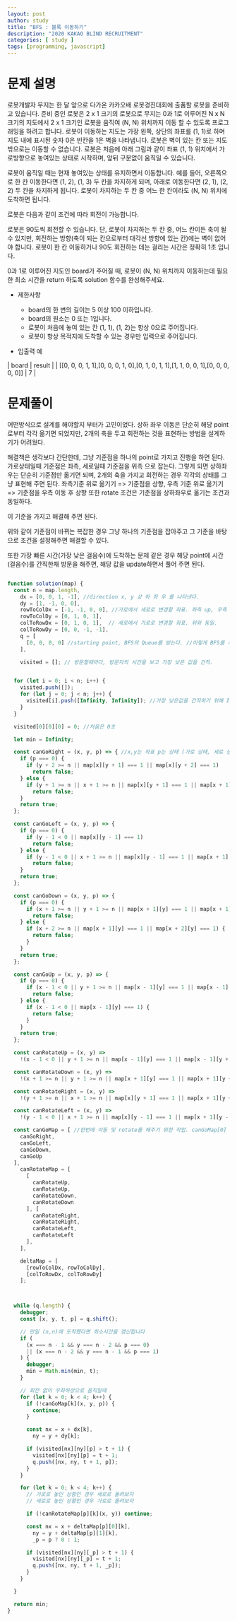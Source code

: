 ```yaml
---
layout: post
author: study
title: "BFS : 블록 이동하기"
description: "2020 KAKAO BLIND RECRUITMENT"
categories: [ study ]
tags: [programming, javascript]
---
```


# 문제 설명
 로봇개발자 무지는 한 달 앞으로 다가온 카카오배 로봇경진대회에 출품할 로봇을 준비하고 있습니다. 준비 중인 로봇은 2 x 1 크기의 로봇으로 무지는 0과 1로 이루어진 N x N 크기의 지도에서 2 x 1 크기인 로봇을 움직여 (N, N) 위치까지 이동 할 수 있도록 프로그래밍을 하려고 합니다. 로봇이 이동하는 지도는 가장 왼쪽, 상단의 좌표를 (1, 1)로 하며 지도 내에 표시된 숫자 0은 빈칸을 1은 벽을 나타냅니다. 로봇은 벽이 있는 칸 또는 지도 밖으로는 이동할 수 없습니다. 로봇은 처음에 아래 그림과 같이 좌표 (1, 1) 위치에서 가로방향으로 놓여있는 상태로 시작하며, 앞뒤 구분없이 움직일 수 있습니다.

 로봇이 움직일 때는 현재 놓여있는 상태를 유지하면서 이동합니다. 예를 들어, 오른쪽으로 한 칸 이동한다면 (1, 2), (1, 3) 두 칸을 차지하게 되며, 아래로 이동한다면 (2, 1), (2, 2) 두 칸을 차지하게 됩니다. 로봇이 차지하는 두 칸 중 어느 한 칸이라도 (N, N) 위치에 도착하면 됩니다.

 로봇은 다음과 같이 조건에 따라 회전이 가능합니다.

 로봇은 90도씩 회전할 수 있습니다. 단, 로봇이 차지하는 두 칸 중, 어느 칸이든 축이 될 수 있지만, 회전하는 방향(축이 되는 칸으로부터 대각선 방향에 있는 칸)에는 벽이 없어야 합니다. 로봇이 한 칸 이동하거나 90도 회전하는 데는 걸리는 시간은 정확히 1초 입니다.

 0과 1로 이루어진 지도인 board가 주어질 때, 로봇이 (N, N) 위치까지 이동하는데 필요한 최소 시간을 return 하도록 solution 함수를 완성해주세요.

 - 제한사항
   - board의 한 변의 길이는 5 이상 100 이하입니다.
   - board의 원소는 0 또는 1입니다.
   - 로봇이 처음에 놓여 있는 칸 (1, 1), (1, 2)는 항상 0으로 주어집니다.
   - 로봇이 항상 목적지에 도착할 수 있는 경우만 입력으로 주어집니다.

 - 입출력 예

 | board | result |
 | [[0, 0, 0, 1, 1],[0, 0, 0, 1, 0],[0, 1, 0, 1, 1],[1, 1, 0, 0, 1],[0, 0, 0, 0, 0]] | 7 |

# 문제풀이
  어떤방식으로 설계를 해야할지 부터가 고민이었다.
  상하 좌우 이동은 단순히 해당 point로부터 각각 옮기면 되었지만, 2개의 축을 두고 회전하는 것을 표현하는 방법을 설계하기가 어려웠다.

  해결책은 생각보다 간단한데, 그냥 기준점을 하나의 point로 가지고 진행을 하면 된다.
  가로상태일때 기준점은 좌측, 세로일때 기준점을 위측 으로 잡는다.
  그렇게 되면 상하좌우는 단순히 기준점만 옮기면 되며, 2개의 축을 가지고 회전하는 경우 각각의 상태를 그냥 표현해 주면 된다.
  좌측기준 위로 옮기기 => 기준점을 상향, 우측 기준 위로 옮기기 => 기준점을 우측 이동 후 상향
  또한 rotate 조건은 기준점을 상하좌우로 옮기는 조건과 동일하다. 

  이 기준을 가지고 해결해 주면 된다.
  
  위와 같이 기준점이 바뀌는 복잡한 경우 그냥 하나의 기준점을 잡아주고 그 기준을 바탕으로 조건을 설정해주면 해결할 수 있다.
  
  또한 가장 빠른 시간(가장 낮은 걸음수)에 도착하는 문제 같은 경우 해당 point에 시간(걸음수)를 간직한채 방문을 해주면, 해당 값을 update하면서 풀어 주면 된다.

  
```javascript

function solution(map) {
  const n = map.length,
    dx = [0, 0, 1, -1], //direction x, y 상 하 좌 우 를 나타낸다.
    dy = [1, -1, 0, 0],
    rowToColDx = [-1, -1, 0, 0], //가로에서 세로로 변경할 좌표. 좌측 up, 우측 up, 좌측 down, 우측 down.
    rowToColDy = [0, 1, 0, 1],
    colToRowDx = [0, 1, 0, 1],  // 세로에서 가로로 변경할 좌표. 위와 동일.
    colToRowDy = [0, 0, -1, -1],
    q = [
      [0, 0, 0, 0] //starting point, BFS의 Queue를 받는다. //이렇게 BFS를 사용할 수 있다.
    ],

    visited = []; // 방문할때마다, 방문자의 시간을 보고 가장 낮은 값을 간직.


  for (let i = 0; i < n; i++) {
    visited.push([]);
    for (let j = 0; j < n; j++) {
      visited[i].push([Infinity, Infinity]); //가장 낮은값을 간직하기 위해 Infinity 설정
    }
  }

  visited[0][0][0] = 0; //처음은 0초

  let min = Infinity;

  const canGoRight = (x, y, p) => { //x,y는 좌표 p는 상태 (가로 상태, 세로 상태)
    if (p === 0) {
      if (y + 2 >= n || map[x][y + 1] === 1 || map[x][y + 2] === 1)
        return false;
    } else {
      if (y + 1 >= n || x + 1 >= n || map[x][y + 1] === 1 || map[x + 1][y + 1] === 1)
        return false;
    }
    return true;
  };

  const canGoLeft = (x, y, p) => {
    if (p === 0) {
      if (y - 1 < 0 || map[x][y - 1] === 1)
        return false;
    } else {
      if (y - 1 < 0 || x + 1 >= n || map[x][y - 1] === 1 || map[x + 1][y - 1] === 1)
        return false;
    }
    return true;
  };

  const canGoDown = (x, y, p) => {
    if (p === 0) {
      if (x + 1 >= n || y + 1 >= n || map[x + 1][y] === 1 || map[x + 1][y + 1] === 1)
        return false;
    } else {
      if (x + 2 >= n || map[x + 1][y] === 1 || map[x + 2][y] === 1) {
        return false;
      }
    }
    return true;
  };

  const canGoUp = (x, y, p) => {
    if (p === 0) {
      if (x - 1 < 0 || y + 1 >= n || map[x - 1][y] === 1 || map[x - 1][y + 1] === 1)
        return false;
    } else {
      if (x - 1 < 0 || map[x - 1][y] === 1) {
        return false;
      }
    }
    return true;
  };

  const canRotateUp = (x, y) =>
    !(x - 1 < 0 || y + 1 >= n || map[x - 1][y] === 1 || map[x - 1][y + 1] === 1);

  const canRotateDown = (x, y) =>
    !(x + 1 >= n || y + 1 >= n || map[x + 1][y] === 1 || map[x + 1][y + 1] === 1);

  const canRotateRight = (x, y) =>
    !(y + 1 >= n || x + 1 >= n || map[x][y + 1] === 1 || map[x + 1][y + 1] === 1);

  const canRotateLeft = (x, y) =>
    !(y - 1 < 0 || x + 1 >= n || map[x][y - 1] === 1 || map[x + 1][y - 1] === 1);

  const canGoMap = [ //한번에 이동 및 rotate를 해주기 위한 작업. canGoMap[0] => canGoRight
    canGoRight,
    canGoLeft,
    canGoDown,
    canGoUp
  ],
    canRotateMap = [
      [
        canRotateUp,
        canRotateUp,
        canRotateDown,
        canRotateDown
      ], [
        canRotateRight,
        canRotateRight,
        canRotateLeft,
        canRotateLeft
      ],
    ],

    deltaMap = [
      [rowToColDx, rowToColDy],
      [colToRowDx, colToRowDy]
    ];



  while (q.length) {
    debugger;
    const [x, y, t, p] = q.shift();

    // 만일 (n,n)에 도착했다면 최소시간을 갱신합니다
    if (
      (x === n - 1 && y === n - 2 && p === 0)
      || (x === n - 2 && y === n - 1 && p === 1)
    ) {
      debugger;
      min = Math.min(min, t);
    }

    // 회전 없이 우좌하상으로 움직일때
    for (let k = 0; k < 4; k++) {
      if (!canGoMap[k](x, y, p)) {
        continue;
      }

      const nx = x + dx[k],
        ny = y + dy[k];

      if (visited[nx][ny][p] > t + 1) {
        visited[nx][ny][p] = t + 1;
        q.push([nx, ny, t + 1, p]);
      }
    }

    for (let k = 0; k < 4; k++) {
      // 가로로 놓인 상황인 경우 세로로 돌려보자
      // 세로로 놓인 상황인 경우 가로로 돌려보자

      if (!canRotateMap[p][k](x, y)) continue;

      const nx = x + deltaMap[p][0][k],
        ny = y + deltaMap[p][1][k],
        _p = p ? 0 : 1;

      if (visited[nx][ny][_p] > t + 1) {
        visited[nx][ny][_p] = t + 1;
        q.push([nx, ny, t + 1, _p]);
      }
    }

  }

  return min;
}
```


